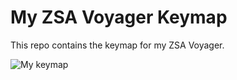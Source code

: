 # My ZSA Voyager Keymap

This repo contains the keymap for my ZSA Voyager.

![My keymap](build/keymap.svg)

